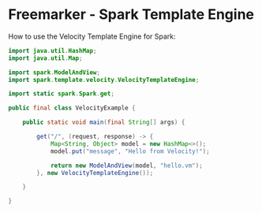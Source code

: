 Freemarker - Spark Template Engine
==============================================

How to use the Velocity Template Engine for Spark:

```java
import java.util.HashMap;
import java.util.Map;

import spark.ModelAndView;
import spark.template.velocity.VelocityTemplateEngine;

import static spark.Spark.get;

public final class VelocityExample {

    public static void main(final String[] args) {

        get("/", (request, response) -> {
            Map<String, Object> model = new HashMap<>();
            model.put("message", "Hello from Velocity!");

            return new ModelAndView(model, "hello.vm");
        }, new VelocityTemplateEngine());

    }

}
```

